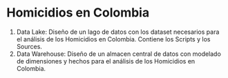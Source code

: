# Homicidios en Colombia
1. Data Lake: Diseño de un lago de datos con los dataset necesarios para el análisis de los Homicidios en Colombia. Contiene los Scripts y los Sources.
2. Data Warehouse: Diseño de un almacen central de datos con modelado de dimensiones y hechos para el análisis de los Homicidios en Colombia.

